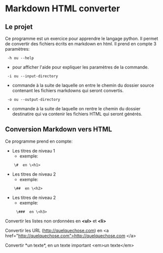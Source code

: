 # Markdown HTML converter
## Le projet
Ce programme est un exercice pour apprendre le langage python.
Il permet de convertir des fichiers écrits en markdown en html.
Il prend en compte 3 paramètres:
<!-- -->
     -h ou --help
  * pour afficher l'aide pour expliquer les paramètres de la commande.
<!-- -->
     -i ou --input-directory 
  * commande à la suite de laquelle on entre le chemin du dossier source contenant les fichiers markdowns qui seront convertis.
<!-- -->  
     -o ou --output-directory 
  * commande à la suite de laquelle on rentre le chemin du dossier destinatire qui va contenir les fichiers HTML qui seront générés.

## Conversion Markdown vers HTML

Ce programme prend en compte:
  * Les titres de niveau 1
    * exemple:
 <!-- -->
        \#  en \<h1>
  * Les titres de niveau 2
     * exemple:
  <!-- -->
        \##  en \<h2>
  * Les titres de niveau 2
     * exemple:
  <!-- -->
         \###  en \<h3>
       
Convertir les listes non ordonnées en **\<ul>** et **\<li>**

Convertir les URL (http://quelquechose.com) en \<a href="http://quelquechose.com">http://quelquechose.com \</a>

Convertir \*un texte*, en un texte important \<em>un texte\</em>
